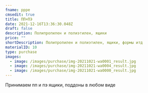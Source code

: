 ```yaml
---
fname: pppe
cmsedit: true
title: ПП+ПЭ
date: 2021-12-16T13:36:30.048Z
draft: false
description: Полипропилен и полиэтилен, ящики
price: ""
shortDescription: Полипропилен и полиэтилен, ящики, формы итд
materialID: 10
type: purchase
images:
  - image: /images/purchase/img-20211021-wa0001_result.jpg
  - image: /images/purchase/img-20211021-wa0004_result.jpg
  - image: /images/purchase/img-20211021-wa0000_result.jpg
---
```

Принимаем пп и пэ ящики, поддоны в любом виде